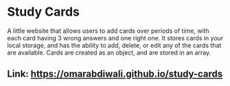 # Study Cards

A little website that allows users to add cards over periods of time, with each card having 3 wrong answers and one right one.
It stores cards in your local storage, and has the ability to add, delete, or edit any of the cards that are available. Cards are 
created as an object, and are stored in an array.


## Link: https://omarabdiwali.github.io/study-cards
